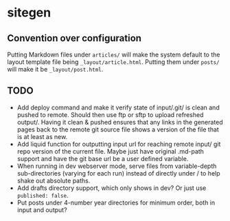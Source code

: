 # sitegen

## Convention over configuration

Putting Markdown files under `articles/` will make the system default to the layout template file being `_layout/article.html`. Putting them under `posts/` will make it be `_layout/post.html`.

## TODO

- Add deploy command and make it verify state of input/.git/ is clean and pushed to remote. Should then use ftp or sftp to upload refreshed output/. Having it clean & pushed ensures that any links in the generated pages back to the remote git source file shows a version of the file that is at least as new.
- Add liquid function for outputting input url for reaching remote input/ git repo version of the current file. Maybe just have original .md-path support and have the git base url be a user defined variable.
- When running in dev webserver mode, serve files from variable-depth sub-directories (varying for each run) instead of directly under / to help shake out absolute paths.
- Add drafts directory support, which only shows in dev? Or just use `published: false`.
- Put posts under 4-number year directories for minimum order, both in input and output?
